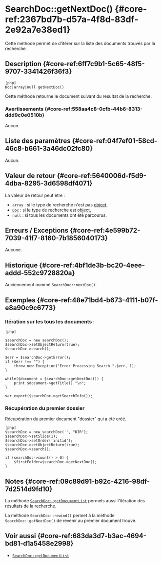 # SearchDoc::getNextDoc() {#core-ref:2367bd7b-d57a-4f8d-83df-2e92a7e38ed1}

<div class="short-description">
Cette méthode permet de d'itérer sur la liste des documents trouvés par la 
recherche.
</div>


## Description {#core-ref:6ff7c9b1-5c65-48f5-9707-3341426f36f3}

    [php]
    Doc|array|null getNextDoc()

Cette méthode retourne le document suivant du resultat de la recherche.

### Avertissements {#core-ref:558aa4c8-0cfb-44b6-8313-ddd9c0e0510b}

Aucun.

## Liste des paramètres {#core-ref:04f7ef01-58cd-46c8-b661-3a46dc02fc80}

Aucun.

## Valeur de retour {#core-ref:5640006d-f5d9-4dba-8295-3d6598df4071}

La valeur de retour peut être :

* `array` : si le type de recherche n'est pas [object][objectReturn],
* [`Doc`][doc] :   si le type de recherche est [object][objectReturn],
* `null` :  si tous les documents ont été parcourus.

## Erreurs / Exceptions {#core-ref:4e599b72-7039-41f7-8160-7b1856040173}

Aucune.

## Historique {#core-ref:4bf1de3b-bc20-4eee-addd-552c9728820a}

Anciennement nommé `SearchDoc::nextDoc()`.

## Exemples {#core-ref:48e71bd4-b673-4111-b07f-e8a90c9c6773}

### Itération sur les tous les documents :

    [php]
    
    $searchDoc = new searchDoc();
    $searchDoc->setObjectReturn(true);
    $searchDoc->search();
    
    $err = $searchDoc->getError();
    if ($err !== "") {
        throw new Exception("Error Processing Search ".$err, 1);
    }
    
    while($document = $searchDoc->getNextDoc()) {
        print $document->getTitle()."\n";
    }
    
    var_export($searchDoc->getSearchInfo());

### Récupération du premier dossier

Récupération du premier document "dossier" qui a été créé.

    [php]
    $searchDoc = new searchDoc('', "DIR");
    $searchDoc->setSlice(1);
    $searchDoc->setOrder('initid');
    $searchDoc->setObjectReturn(true);
    $searchDoc->search();
    
    if (searchDoc->count() > 0) {
        $firstFolder=$searchDoc->getNextDoc();
    }



## Notes {#core-ref:09c89d91-b92c-4216-98df-7d2514d9fd10}

La méthode  [`SearchDoc::getDocumentList`][documentList] permets aussi
l'itération des résultats de la recherche.

La méthode `SearchDoc::rewind()` permet  à la méthode `SearchDoc::getNextDoc()`
de revenir au premier document trouvé.

## Voir aussi {#core-ref:683da3d7-b3ac-4694-bd81-d1a5458e2998}

*   [`SearchDoc::getDocumentList`][documentList]

<!-- links -->

[objectReturn]:         #core-ref:3a0b4882-81ff-4030-9f60-a0ed0ff1f958
[documentList]:         #core-ref:8f0824fa-eed6-4170-b52d-d3dc7c5cb9c1
[doc]:                  #core-ref:1d557fb4-4eca-4ab8-a334-974fe563ddd2